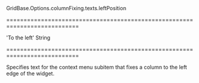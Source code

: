 <!--id-->GridBase.Options.columnFixing.texts.leftPosition<!--/id-->
===========================================================================
<!--default-->'To the left'<!--/default-->
<!--type-->String<!--/type-->
===========================================================================

<!--shortDescription-->
Specifies text for the context menu subitem that fixes a column to the left edge of the widget.
<!--/shortDescription-->

<!--fullDescription-->

<!--/fullDescription-->
